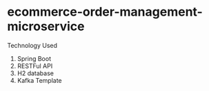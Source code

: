 # ecommerce-order-management-microservice

Technology Used

1. Spring Boot             
2. RESTFul API           
3. H2 database                  
4. Kafka Template         
